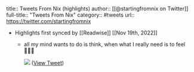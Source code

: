 title:: Tweets From Nix (highlights)
author:: [[@startingfromnix on Twitter]]
full-title:: "Tweets From Nix"
category:: #tweets
url:: https://twitter.com/startingfromnix

- Highlights first synced by [[Readwise]] [[Nov 19th, 2022]]
	- all my mind wants to do is think, when what I really need is to feel 🤷🏻‍♀️ 
	  
	  ![](https://pbs.twimg.com/media/FReUJtkVcAA6Xt6.jpg) ([View Tweet](https://twitter.com/startingfromnix/status/1519846295791316992))